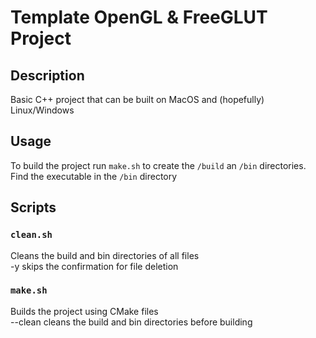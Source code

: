 # Template OpenGL & FreeGLUT Project

## Description
Basic C++ project that can be built on MacOS and (hopefully) Linux/Windows

## Usage
To build the project run `make.sh` to create the `/build` an `/bin` directories. Find the executable in the `/bin` directory

## Scripts
### `clean.sh`
Cleans the build and bin directories of all files  
    -y skips the confirmation for file deletion

### `make.sh`
Builds the project using CMake files  
    --clean cleans the build and bin directories before building
